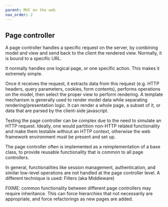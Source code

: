 ```yaml
---
parent: MVC on the web
nav_order: 2
---
```

Page controller
---------------

A page controller handles a specific request on the server, by combining model and view and send back to the client the rendered view. Normally, it is bound to a specific URL.

It normally handles one logical page, or one specific action. This makes it extremely simple.

Once it receives the request, it extracts data from this request (e.g. HTTP
headers, query parameters, cookies, form contents), performs operations on the
model, then select the proper view to perform rendering. A template mechanism
is generally used to render model data while separating rendering/presentation
logic. It can render a whole page, a subset of it, or data that are parsed by
the client-side javascript.

Testing the page controller can be complex due to the need to simulate an HTTP
request. Ideally, one would partition non-HTTP related functionality and make
them testable without an HTTP context, otherwise the web framework environment 
must be present and set up.

The page controller often is implemented as a reimplementation of a base class,
to provide reusable functionality that is common to all page controllers. 

In general, functionalities like session management, authentication, and similar
low-level operations are not handled at the page controller level. A different technique
is used: Filters (aka Middleware)


FIXME: common functionality between different page controllers may require inheritance.
This can force hierarchies that not necessarily are appropriate, and force refactorings
as new pages are added.

